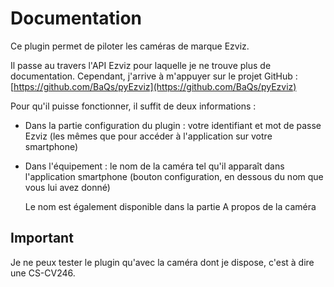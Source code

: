 # Documentation

Ce plugin permet de piloter les caméras de marque Ezviz.

Il passe au travers l'API Ezviz pour laquelle je ne trouve plus de documentation.
Cependant, j'arrive à m'appuyer sur le projet GitHub : [https://github.com/BaQs/pyEzviz](https://github.com/BaQs/pyEzviz)

Pour qu'il puisse fonctionner, il suffit de deux informations :
 - Dans la partie configuration du plugin : votre identifiant et mot de passe Ezviz (les mêmes que pour accéder à l'application sur votre smartphone)
 - Dans l'équipement : le nom de la caméra tel qu'il apparaît dans l'application smartphone (bouton configuration, en dessous du nom que vous lui avez donné)

   Le nom est également disponible dans la partie A propos de la caméra

## Important
Je ne peux tester le plugin qu'avec la caméra dont je dispose, c'est à dire une CS-CV246.
